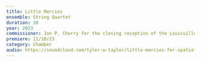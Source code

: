 ```yaml
---
title: Little Mercies
ensemble: String Quartet
duration: 18
year: 2023
commissioner: Jon P. Cherry for the closing reception of the Louisville Photo Biennial at 21c Museum Hotel
premiere: 11/10/23
category: Chamber
audio: https://soundcloud.com/tyler-w-taylor/little-mercies-for-spatial-string-quartet-2023
---
```

